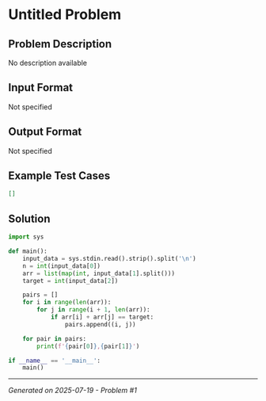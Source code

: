 # Untitled Problem

## Problem Description
No description available

## Input Format
Not specified

## Output Format
Not specified

## Example Test Cases
```json
[]
```

## Solution
```python
import sys

def main():
    input_data = sys.stdin.read().strip().split('\n')
    n = int(input_data[0])
    arr = list(map(int, input_data[1].split()))
    target = int(input_data[2])

    pairs = []
    for i in range(len(arr)):
        for j in range(i + 1, len(arr)):
            if arr[i] + arr[j] == target:
                pairs.append((i, j))

    for pair in pairs:
        print(f'{pair[0]},{pair[1]}')

if __name__ == '__main__':
    main()
```

---
*Generated on 2025-07-19 - Problem #1*